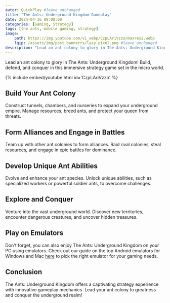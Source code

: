 ```yaml
---
autor: QuickPlay #leave unchanged
title: "The Ants: Underground Kingdom Gameplay"
date: 2024-04-16 09:00:00
categories: [Gaming, Strategy]
tags: [the ants, mobile gaming, strategy]
image: 
    path: https://img.youtube.com/vi_webp/CzpLAriVzzo/maxres2.webp 
    lqip: /assets/img/post_bannerrs/lazy_pixel.png #leave unchanged
description: "Lead an ant colony to glory in The Ants: Underground Kingdom! Build, defend, and conquer in this immersive strategy game set in the micro world."
---
```


Lead an ant colony to glory in The Ants: Underground Kingdom! Build, defend, and conquer in this immersive strategy game set in the micro world.

{% include embed/youtube.html id='CzpLAriVzzo' %}

## Build Your Ant Colony
Construct tunnels, chambers, and nurseries to expand your underground empire. Manage resources, breed ants, and protect your queen from threats.

## Form Alliances and Engage in Battles
Team up with other ant colonies to form alliances. Raid rival colonies, steal resources, and engage in epic battles for dominance.

## Develop Unique Ant Abilities
Evolve and enhance your ant species. Unlock unique abilities, such as specialized workers or powerful soldier ants, to overcome challenges.

## Explore and Conquer
Venture into the vast underground world. Discover new territories, encounter dangerous creatures, and uncover hidden treasures.

## Play on Emulators
Don't forget, you can also enjoy The Ants: Underground Kingdom on your PC using emulators. Check out our guide on the top Android emulators for Windows and Mac [here](https://quickplaymobile.github.io/posts/Top-10-Best-Android-Emulators-for-Windows-and-Mac/) to pick the right emulator for your gaming needs.

## Conclusion
The Ants: Underground Kingdom offers a captivating strategy experience with innovative gameplay mechanics. Lead your ant colony to greatness and conquer the underground realm!

